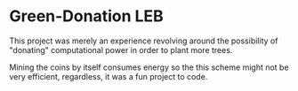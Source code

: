 # Green-Donation LEB

This project was merely an experience revolving around the possibility of "donating" computational power in order to plant more trees.

Mining the coins by itself consumes energy so the this scheme might not be very efficient, regardless, it was a fun project to code.
